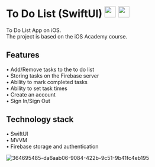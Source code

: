 # To Do List (SwiftUI) <img src="https://github.com/user-attachments/assets/49e22bb9-a59a-46f5-a216-cdd34acdc52a" width="30" height="30">  <img src="https://github.com/user-attachments/assets/e4b6b615-a5bf-4e24-a38d-c33789d87fb1" width="30" height="30">

To Do List App on iOS.<br />
The project is based on the iOS Academy course.

## Features

• Add/Remove tasks to the to do list <br />
• Storing tasks on the Firebase server <br />
• Ability to mark completed tasks <br />
• Ability to set task times <br />
• Create an account <br />
• Sign In/Sign Out

## Technology stack

• SwiftUI <br />
• MVVM <br />
• Firebase storage and authentication

![364695485-da6aab06-9084-422b-9c51-9b41fc4eb195](https://github.com/user-attachments/assets/346639a7-c2f6-4454-96cf-9c371e168d1d)
